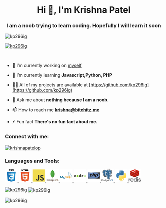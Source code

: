 <h1 align="center">Hi 👋, I'm Krishna Patel</h1>
<h3 align="center">I am a noob trying to learn coding. Hopefully I will learn it soon</h3>

<p align="left"> <img src="https://komarev.com/ghpvc/?username=kp296ig&label=Profile%20views&color=0e75b6&style=flat" alt="kp296ig" /> </p>

<p align="left"> <a href="https://github.com/ryo-ma/github-profile-trophy"><img src="https://github-profile-trophy.vercel.app/?username=kp296ig" alt="kp296ig" /></a> </p>

<p align="left"> <a href="https://twitter.com/" target="blank"><img src="https://img.shields.io/twitter/follow/?logo=twitter&style=for-the-badge" alt="" /></a> </p>

- 🔭 I’m currently working on [myself](https://github.com/kp296ig)

- 🌱 I’m currently learning **Javascript,Python, PHP**

- 👨‍💻 All of my projects are available at [https://github.com/kp296ig](https://github.com/kp296ig)

- 💬 Ask me about **nothing because I am a noob.**

- 📫 How to reach me **krishna@bitchitz.me**

- ⚡ Fun fact **There's no fun fact about me.**

<h3 align="left">Connect with me:</h3>
<p align="left">
<a href="https://instagram.com/krishnapatelop" target="blank"><img align="center" src="https://raw.githubusercontent.com/rahuldkjain/github-profile-readme-generator/master/src/images/icons/Social/instagram.svg" alt="krishnapatelop" height="30" width="40" /></a>
</p>

<h3 align="left">Languages and Tools:</h3>
<p align="left"> <a href="https://www.w3schools.com/css/" target="_blank"> <img src="https://raw.githubusercontent.com/devicons/devicon/master/icons/css3/css3-original-wordmark.svg" alt="css3" width="40" height="40"/> </a> <a href="https://www.w3.org/html/" target="_blank"> <img src="https://raw.githubusercontent.com/devicons/devicon/master/icons/html5/html5-original-wordmark.svg" alt="html5" width="40" height="40"/> </a> <a href="https://developer.mozilla.org/en-US/docs/Web/JavaScript" target="_blank"> <img src="https://raw.githubusercontent.com/devicons/devicon/master/icons/javascript/javascript-original.svg" alt="javascript" width="40" height="40"/> </a> <a href="https://www.mongodb.com/" target="_blank"> <img src="https://raw.githubusercontent.com/devicons/devicon/master/icons/mongodb/mongodb-original-wordmark.svg" alt="mongodb" width="40" height="40"/> </a> <a href="https://www.mysql.com/" target="_blank"> <img src="https://raw.githubusercontent.com/devicons/devicon/master/icons/mysql/mysql-original-wordmark.svg" alt="mysql" width="40" height="40"/> </a> <a href="https://nodejs.org" target="_blank"> <img src="https://raw.githubusercontent.com/devicons/devicon/master/icons/nodejs/nodejs-original-wordmark.svg" alt="nodejs" width="40" height="40"/> </a> <a href="https://www.php.net" target="_blank"> <img src="https://raw.githubusercontent.com/devicons/devicon/master/icons/php/php-original.svg" alt="php" width="40" height="40"/> </a> <a href="https://www.postgresql.org" target="_blank"> <img src="https://raw.githubusercontent.com/devicons/devicon/master/icons/postgresql/postgresql-original-wordmark.svg" alt="postgresql" width="40" height="40"/> </a> <a href="https://www.python.org" target="_blank"> <img src="https://raw.githubusercontent.com/devicons/devicon/master/icons/python/python-original.svg" alt="python" width="40" height="40"/> </a> <a href="https://redis.io" target="_blank"> <img src="https://raw.githubusercontent.com/devicons/devicon/master/icons/redis/redis-original-wordmark.svg" alt="redis" width="40" height="40"/> </a> </p>

<p><img align="left" src="https://github-readme-stats.vercel.app/api/top-langs?username=kp296ig&show_icons=true&locale=en&layout=compact" alt="kp296ig" /></p>

<p>&nbsp;<img align="center" src="https://github-readme-stats.vercel.app/api?username=kp296ig&show_icons=true&locale=en" alt="kp296ig" /></p>

<p><img align="center" src="https://github-readme-streak-stats.herokuapp.com/?user=kp296ig&" alt="kp296ig" /></p>
